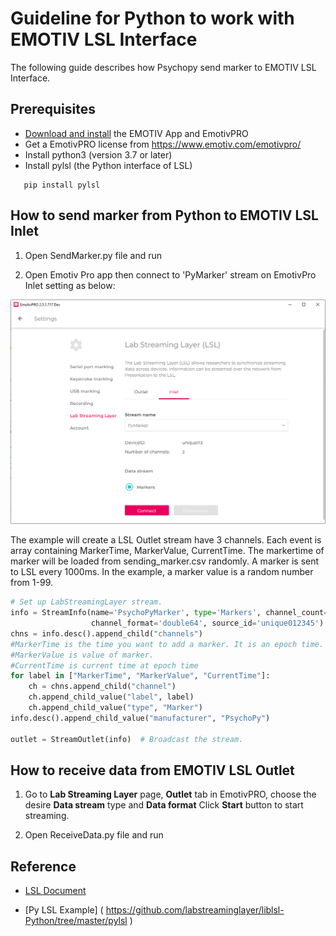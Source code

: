 # Guideline for Python to work with EMOTIV LSL Interface

The following guide describes how Psychopy send marker to EMOTIV LSL Interface.

## Prerequisites
* [Download and install](https://www.emotiv.com/developer/) the EMOTIV App and EmotivPRO
* Get a EmotivPRO license from https://www.emotiv.com/emotivpro/
* Install python3 (version 3.7 or later)
* Install pylsl (the Python interface of LSL) 
```
   pip install pylsl
```

## How to send marker from Python to EMOTIV LSL Inlet

1. Open SendMarker.py file and run

2. Open Emotiv Pro app then connect to 'PyMarker' stream on EmotivPro Inlet setting as below:
<p align="center">
  <img src="https://github.com/Emotiv/labstreaminglayer/blob/emotiv-lsl/docs/images/py_example_inlet_config.PNG">
</p>

The example will create a LSL Outlet stream have 3 channels. Each event is array containing MarkerTime, MarkerValue, CurrentTime. The markertime of marker will be loaded from sending_marker.csv randomly.
A marker is sent to LSL every 1000ms.
In the example, a marker value is a random number from 1-99.
```python
# Set up LabStreamingLayer stream.
info = StreamInfo(name='PsychoPyMarker', type='Markers', channel_count=3,
                  channel_format='double64', source_id='unique012345')
chns = info.desc().append_child("channels")
#MarkerTime is the time you want to add a marker. It is an epoch time.
#MarkerValue is value of marker.
#CurrentTime is current time at epoch time
for label in ["MarkerTime", "MarkerValue", "CurrentTime"]:
    ch = chns.append_child("channel")
    ch.append_child_value("label", label)
    ch.append_child_value("type", "Marker")
info.desc().append_child_value("manufacturer", "PsychoPy")

outlet = StreamOutlet(info)  # Broadcast the stream.
```

## How to receive data from EMOTIV LSL Outlet

1. Go to **Lab Streaming Layer** page, **Outlet** tab in EmotivPRO, choose the desire **Data stream** type and **Data format** 
Click **Start** button to start streaming.

2. Open ReceiveData.py file and run


## Reference

* [LSL Document]( https://labstreaminglayer.readthedocs.io/ )

* [Py LSL Example] ( https://github.com/labstreaminglayer/liblsl-Python/tree/master/pylsl )


